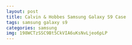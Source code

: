 ```yaml
---
layout: post
title: Calvin & Hobbes Samsung Galaxy S9 Case
tags: samsung galaxy s9
categories: samsung
img: 198WCTzSSC9Bt5CkVIA6uKsNvLjeo6pLP
---
```

